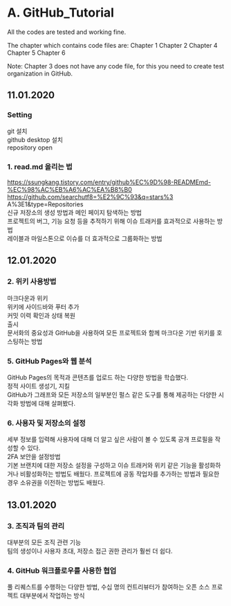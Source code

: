 # A. GitHub_Tutorial

All the codes are tested and working fine.

The chapter which contains code files are:
Chapter 1
Chapter 2
Chapter 4
Chapter 5
Chapter 6

Note: Chapter 3 does not have any code file, for this you need to create test organization in GitHub.

## 11.01.2020
### Setting
git 설치     
github desktop 설치     
repository open      

### 1. read.md 올리는 법
   https://ssungkang.tistory.com/entry/github%EC%9D%98-READMEmd-%EC%98%AC%EB%A6%AC%EA%B8%B0      
   https://github.com/searchutf8=%E2%9C%93&q=stars%3 A%3E1&type=Repositories      
   신규 저장소의 생성 방법과 메인 페이지 탐색하는 방법      
   프로젝트의 버그, 기능 요청 등을 추적하기 위해 이슈 트래커를 효과적으로 사용하는 방법      
   레이블과 마일스톤으로 이슈를 더 효과적으로 그룹화하는 방법
   
## 12.01.2020

### 2. 위키 사용방법
   마크다운과 위키      
   위키에 사이드바와 푸터 추가      
   커밋 이력 확인과 상태 복원       
   출시      
   문서화의 중요성과  GitHub을 사용하여 모든 프로젝트와 함께 마크다운 기반 위키를 호스팅하는 방법     
   
### 5. GitHub Pages와 웹 분석
   GitHub Pages의 목적과 콘텐츠를 업로드 하는 다양한 방법을 학습했다.     
   정적 사이트 생성기, 지킬      
   GitHub가 그래프와 모든 저장소의 일부분인 펄스 같은 도구를 통해 제공하는 다양한 시각화 방법에 대해 살펴봤다.     
   
### 6. 사용자 및 저장소의 설정
   세부 정보를 입력해 사용자에 대해 더 알고 싶은 사람이 볼 수 있도록 공개 프로필을 작성할 수 있다.     
   2FA 보안을 설정방법     
   기본 브랜치에 대한 저장소 설정을 구성하고 이슈 트래커와 위키 같은 기능을 활성화하거나 비활성화하는 방법도 배웠다. 프로젝트에 공동 작업자를 추가하는 방법과 필요한 경우 소유권을 이전하는 방법도 배웠다.       

## 13.01.2020
### 3. 조직과 팀의 관리
   대부분의 모든 조직 관련 기능     
   팀의 생성이나 사용자 초대, 저장소 접근 권한 관리가 훨씬 더 쉽다.     
   
### 4. GitHub 워크플로우를 사용한 협업
   풀 리퀘스트를 수행하는 다양한 방법, 수십 명의 컨트리뷰터가 참여하는 오픈 소스 프로젝트 대부분에서 작업하는 방식      
